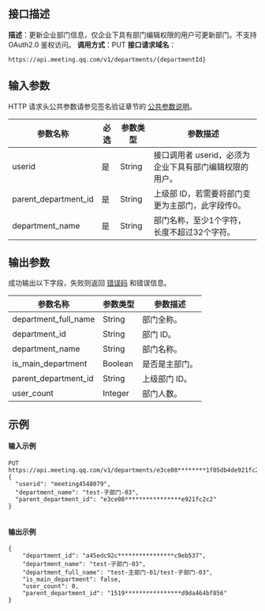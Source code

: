 ## 接口描述
**描述**：更新企业部门信息，仅企业下具有部门编辑权限的用户可更新部门。不支持 OAuth2.0 鉴权访问。
**调用方式**：PUT
**接口请求域名**：
```Plaintext
https://api.meeting.qq.com/v1/departments/{departmentId}
```




## 输入参数
HTTP 请求头公共参数请参见签名验证章节的 [公共参数说明](https://cloud.tencent.com/document/product/1095/42413#.E5.85.AC.E5.85.B1.E5.8F.82.E6.95.B0)。

| **参数名称**         | **必选** | **参数类型** | **参数描述**                                           |
| -------------------- | -------- | ------------ | ------------------------------------------------------ |
| userid               | 是       | String       | 接口调用者 userid，必须为企业下具有部门编辑权限的用户。 |
| parent_department_id | 是       | String       | 上级部 ID，若需要将部门变更为主部门，此字段传0。        |
| department_name      | 是       | String       | 部门名称，至少1个字符，长度不超过32个字符。            |



## 输出参数
成功输出以下字段，失败则返回 [错误码](https://cloud.tencent.com/document/product/1095/43704) 和错误信息。

| **参数名称**         | **参数类型** | **参数描述**   |
| -------------------- | ------------ | -------------- |
| department_full_name | String       | 部门全称。     |
| department_id        | String       | 部门 ID。       |
| department_name      | String       | 部门名称。     |
| is_main_department   | Boolean      | 是否是主部门。 |
| parent_department_id | String       | 上级部门 ID。   |
| user_count           | Integer      | 部门人数。     |




## 示例

#### 输入示例
```plaintext
PUT
https://api.meeting.qq.com/v1/departments/e3ce08********1f05db4de921fc2c2d
{
  "userid": "meeting4548079",
  "department_name": "test-子部门-03",
  "parent_department_id": "e3ce08****************e921fc2c2"
}


```




#### 输出示例
```plaintext
{
	"department_id": "a45edc92c****************c9eb537",
	"department_name": "test-子部门-03",
	"department_full_name": "test-主部门-01/test-子部门-03",
	"is_main_department": false,
	"user_count": 0,
	"parent_department_id": "1519****************d9da464bf856"
}


```
